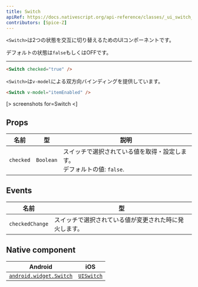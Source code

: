 ```yaml
---
title: Switch
apiRef: https://docs.nativescript.org/api-reference/classes/_ui_switch_.switch
contributors: [Spice-Z]
---
```


`<Switch>`は2つの状態を交互に切り替えるためのUIコンポーネントです。

デフォルトの状態は`false`もしくはOFFです。

---

```html
<Switch checked="true" />
```

`<Switch>`は`v-model`による双方向バインディングを提供しています。

```html
<Switch v-model="itemEnabled" />
```

[> screenshots for=Switch <]

## Props

| 名前 | 型 | 説明 |
|------|------|-------------|
| `checked` | `Boolean` | スイッチで選択されている値を取得・設定します。<br/>デフォルトの値: `false`.

## Events

| 名前 | 型 |
|------|-------------|
| `checkedChange`| スイッチで選択されている値が変更された時に発火します。

## Native component

| Android | iOS |
|---------|-----|
| [`android.widget.Switch`](https://developer.android.com/reference/android/widget/Switch.html) | [`UISwitch`](https://developer.apple.com/documentation/uikit/uiswitch)
